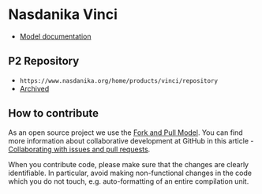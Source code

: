 # Nasdanika Vinci

* [Model documentation](modeldoc/index.html)

## P2 Repository

* ``https://www.nasdanika.org/home/products/vinci/repository``
* [Archived](org.nasdanika.vinci.repository-0.1.0-SNAPSHOT.zip)

## How to contribute

As an open source project we use the [Fork and Pull Model](https://help.github.com/articles/about-collaborative-development-models/).
You can find more information about collaborative development at GitHub in this article - [Collaborating with issues and pull requests](https://help.github.com/categories/collaborating-with-issues-and-pull-requests).

When you contribute code, please make sure that the changes are clearly identifiable. In particular, avoid making non-functional changes in the code which you do not touch, 
e.g. auto-formatting of an entire compilation unit. 

